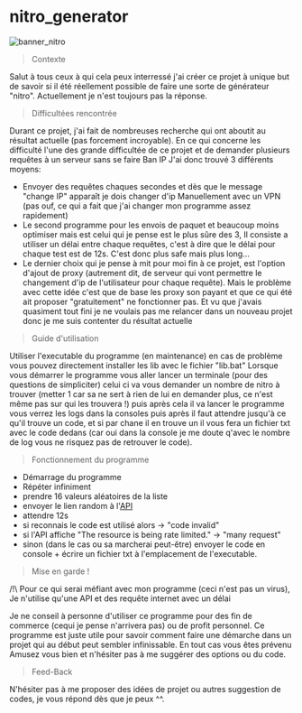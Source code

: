 # nitro_generator

![banner_nitro](https://gifimage.net/wp-content/uploads/2017/10/discord-gif-emoji-3.gif)

> Contexte

Salut à tous ceux à qui cela peux interressé j'ai créer
ce projet à unique but de savoir si il été réellement possible de
faire une sorte de générateur "nitro". Actuellement je n'est toujours pas
la réponse.

> Difficultées rencontrée

Durant ce projet, j'ai fait de nombreuses recherche qui ont aboutit au résultat actuelle (pas forcement incroyable).
En ce qui concerne les difficulté l'une des grande difficultée de ce projet et de demander plusieurs requêtes à un serveur sans se faire Ban IP
J'ai donc trouvé 3 différents moyens:

* Envoyer des requêtes chaques secondes et dès que le message "change IP" apparaît je dois changer d'ip Manuellement avec un VPN (pas ouf, ce qui a fait que j'ai changer mon programme assez rapidement)
* Le second programme pour les envois de paquet et beaucoup moins optimiser mais est celui qui je pense est le plus sûre des 3, Il consiste a utiliser un délai entre chaque requêtes, c'est à dire que le délai pour chaque test est de 12s. C'est donc plus safe mais plus long...
* Le dernier choix qui je pense à mit pour moi fin à ce projet, est l'option d'ajout de proxy (autrement dit, de serveur qui vont permettre le changement d'ip de l'utilisateur pour chaque requête). Mais le problème avec cette idée c'est que de base les proxy son payant et que ce qui été ait proposer "gratuitement" ne fonctionner pas. Et vu que j'avais quasiment tout fini je ne voulais pas me relancer dans un nouveau projet donc je me suis contenter du résultat actuelle

> Guide d'utilisation

Utiliser l'executable du programme (en maintenance)
en cas de problème vous pouvez directement installer les lib avec le fichier "lib.bat"
Lorsque vous démarrer le programme vous aller lancer un terminale (pour des questions de simpliciter) celui ci va vous demander un nombre de nitro à trouver (metter 1 car sa ne sert à rien de lui en demander plus, ce n'est même pas sur qui les trouvera !) puis après cela il va lancer le programme vous verrez les logs dans la consoles puis après il faut attendre jusqu'à ce qu'il trouve un code, et si par chane il en trouve un il vous fera un fichier txt avec le code dedans (car oui dans la console je me doute q'avec le nombre de log vous ne risquez pas de retrouver le code).

> Fonctionnement du programme 

* Démarrage du programme
* Répéter infiniment
 * prendre 16 valeurs aléatoires de la liste
 * envoyer le lien random à l'[API](https://discordapp.com/api/v6/entitlements/gift-codes/)
 * attendre 12s
 * si reconnais le code est utilisé alors -> "code invalid"
 * si l'API affiche "The resource is being rate limited." -> "many request"
 * sinon (dans le cas ou sa marcherai peut-être) envoyer le code en console + écrire un fichier txt à l'emplacement de l'executable.
 

> Mise en garde !

/!\ Pour ce qui serai méfiant avec mon programme (ceci n'est pas un virus), Je n'utilise qu'une API et des requête internet avec un délai 

Je ne conseil à personne d'utiliser ce programme pour des fin de commerce (cequi je pense n'arrivera pas) ou de profit personnel.
Ce programme est juste utile pour savoir comment faire une démarche dans un projet qui au début peut sembler infinissable. En tout cas vous êtes prévenu
Amusez vous bien et n'hésiter pas à me suggérer des options ou du code.

> Feed-Back

N'hésiter pas à me proposer des idées de projet ou autres suggestion de codes, je vous répond dès que je peux ^^.


